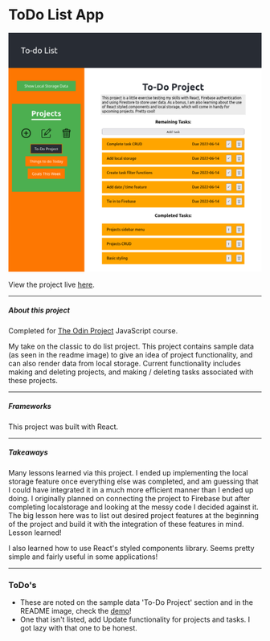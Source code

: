 # ToDo List App

![Demo_image](public/todo_screenshot.png)

View the project live [here](https://brenton-j-andrews.github.io/todo_project/).

---
##### About this project  

Completed for [The Odin Project](https://www.theodinproject.com/lessons/node-path-javascript-todo-list) JavaScript course.

My take on the classic to do list project. This project contains sample data (as seen in the readme image) to give an idea of project functionality, and can also render data from local storage. Current functionality includes making and deleting projects, and making / deleting tasks associated with these projects. 

---
##### Frameworks

This project was built with React.

--- 
##### Takeaways
Many lessons learned via this project. I ended up implementing the local storage feature once everything else was completed, and am guessing that I could have integrated it in a much more efficient manner than I ended up doing. I originally planned on connecting the project to Firebase but after completing localstorage and looking at the messy code I decided against it. The big lesson here was to list out desired project features at the beginning of the project and build it with the integration of these features in mind. Lesson learned!  

I also learned how to use React's styled components library. Seems pretty simple and fairly useful in some applications!


---
### ToDo's
- These are noted on the sample data 'To-Do Project' section and in the README image, check the [demo](https://brenton-j-andrews.github.io/todo_project/)!
- One that isn't listed, add Update functionality for projects and tasks. I got lazy with that one to be honest.
